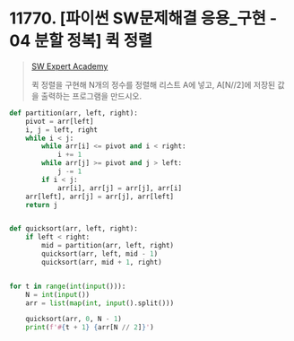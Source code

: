 # 11770. [파이썬 SW문제해결 응용_구현 - 04 분할 정복] 퀵 정렬

> [SW Expert Academy](https://swexpertacademy.com/main/learn/course/subjectDetail.do?courseId=AVuPDYSqAAbw5UW6&subjectId=AWUYFsQq11kDFAVT#)
>
> 퀵 정렬을 구현해 N개의 정수를 정렬해 리스트 A에 넣고, A[N//2]에 저장된 값을 출력하는 프로그램을 만드시오.

```python
def partition(arr, left, right):
    pivot = arr[left]
    i, j = left, right
    while i < j:
        while arr[i] <= pivot and i < right:
            i += 1
        while arr[j] >= pivot and j > left:
            j -= 1
        if i < j:
            arr[i], arr[j] = arr[j], arr[i]
    arr[left], arr[j] = arr[j], arr[left]
    return j


def quicksort(arr, left, right):
    if left < right:
        mid = partition(arr, left, right)
        quicksort(arr, left, mid - 1)
        quicksort(arr, mid + 1, right)


for t in range(int(input())):
    N = int(input())
    arr = list(map(int, input().split()))

    quicksort(arr, 0, N - 1)
    print(f'#{t + 1} {arr[N // 2]}')
```